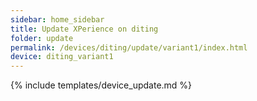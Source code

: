 ```yaml
---
sidebar: home_sidebar
title: Update XPerience on diting
folder: update
permalink: /devices/diting/update/variant1/index.html
device: diting_variant1
---
```

{% include templates/device_update.md %}
